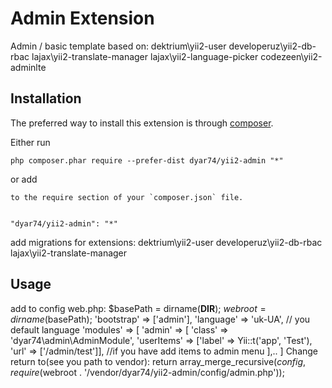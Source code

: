 Admin Extension
===============
Admin / basic template
based on: 
dektrium\yii2-user
developeruz\yii2-db-rbac
lajax\yii2-translate-manager
lajax\yii2-language-picker
codezeen\yii2-adminlte

Installation
------------

The preferred way to install this extension is through [composer](http://getcomposer.org/download/).

Either run

```
php composer.phar require --prefer-dist dyar74/yii2-admin "*"
```

or add

```
to the require section of your `composer.json` file.


"dyar74/yii2-admin": "*"
```


add  migrations for extensions:
dektrium\yii2-user
developeruz\yii2-db-rbac
lajax\yii2-translate-manager




Usage
-----
add to config web.php: 
$basePath = dirname(__DIR__);
$webroot = dirname($basePath);
'bootstrap' => ['admin'],
'language' => 'uk-UA', // you default language
'modules' => [
        'admin' => [
            'class' => 'dyar74\admin\AdminModule',
             'userItems' => ['label' => Yii::t('app', 'Test'), 'url' => ['/admin/test']], //if you have add items to admin menu
        ],..
]
Change return to(see you path to vendor):
return array_merge_recursive($config, require($webroot . '/vendor/dyar74/yii2-admin/config/admin.php'));
